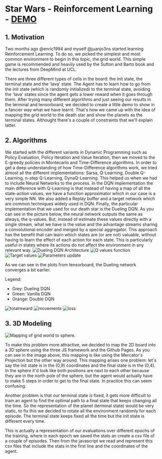 # Star Wars - Reinforcement Learning - [DEMO](https://juanjo3ns.github.io/starwars-RL/)
##  1. Motivation
Two months ago @enric1994 and myself @juanjo3ns started learning Reinforcement Learning. To do so, we picked the simplest and most common environment to begin in this topic, the grid world. This simple game is recommended and heavily used by the Sutton and Barto book and the lectures from DeepMind at UCL. 

There are three different types of cells in the board: the init state, the terminal state and the 'lava' state. The Agent has to learn how to go from the init state (which is randomly initialized) to the terminal state, avoiding the 'lava' states since the agent gets a lower reward when it goes through them. After trying many different algorithms and just seeing our results in the terminal and tensorboard, we decided to create a little demo to show in a fancier way what we have learnt. That's how we came up with the idea of mapping the grid world to the death star and show the planets as the terminal states. Althought there's a couple of constraints that we'll explain latter.



##  2. Algorithms
We started with the different variants in Dynamic Programming such as Policy Evaluation, Policy Iteration and Value Iteration, then we moved to the Ɛ-greedy policies in Montecarlo and Time-Difference algorithms. In order to get a deep understanding of how Time-Difference algorithms work, we tried almost all the different implementations: Sarsa, Q-Learning, Double Q-Learning, n-step Q-Learning, DynaQ-Learning. This helped us when we had to include Neural Networks to the process. In the DQN implementation the main difference with Q-Learning is that instead of having a map of all the state-action values, we have a function approximator which in our case is a very simple NN. We also added a Replay buffer and a target network which are common techniques widely used in DQN. Finally, the particular implementation that we used for our death star is the Dueling DQN. As you can see in the picture below, the neural network outputs the same as always, the q-values. But, instead of estimate these values directly with a single stream, what we have is the value and the advantage streams sharing a convolutional encoder and merged by a special aggregator. This approach has the benefit that can learn which states are (or are not) valuable, without having to learn the effect of each action for each state. This is particularly useful in states where its actions do not affect the environment in any relevant way.
![Dueling DQN Architecture](https://user-images.githubusercontent.com/16901615/58418557-574bbe00-8088-11e9-879a-3bc37e7e841b.png)
![Q values function](https://user-images.githubusercontent.com/16901615/58418568-5dda3580-8088-11e9-8c85-5c5708826f41.png)
![Target values](https://user-images.githubusercontent.com/16901615/58425154-69822800-8099-11e9-8f82-cc3ffd3483bd.png)
![Parameters update](https://user-images.githubusercontent.com/16901615/58425598-78b5a580-809a-11e9-928e-e564cec197b2.png)


As we can see in the plots from tensorboard, the Dueling network converges a bit earlier.

Legend:
* Grey: Dueling DQN
* Green: Vanilla DQN
* Orange: Double DQN

![totalreward](https://user-images.githubusercontent.com/16901615/58426311-60df2100-809c-11e9-95e0-a560c7914880.png)
![movements](https://user-images.githubusercontent.com/16901615/58426309-60df2100-809c-11e9-9f6c-b5991426fe38.png)
![loss](https://user-images.githubusercontent.com/16901615/58426308-60df2100-809c-11e9-9d9b-04d7b212ca88.png)



##  3. 3D Modeling
![Mapping of grid world to sphere.](https://user-images.githubusercontent.com/16901615/58416457-edc8b100-8081-11e9-8737-a19ea921cd8d.png)

To make this problem more attractive, we decided to map the 2D board into a 3D sphere using the three JS framework and the Github Pages. As you can see in the image above, this mapping is like using the Mercator's Projection but the other way around. This mapping arises one problem: let's say the init state is in the (0,9) coordinates and the final state is in the (0,4). In the sphere it'd look like both positions are next to each other because they are in the north pole of the sphere, but the agent would actually have to make 5 steps in order to get to the final state. In practice this can seem confusing. 

Another problem is that our terminal state is fixed, it gets more difficult to train an agent to find the optimal path to a final state that keeps changing all the time. So the representation of the planet (terminal state) would be very static, to fix this we decided to rotate all the environment randomly for each episode. The terminal state keeps fixed all the time but the init state is different every time. 

This is actually a representation of our evaluations over different epochs of the training, where in each epoch we saved the stats an create a csv file of a couple of episodes. Then from the javascript we read and represent this csv files that include the stats in the first line and the coordinates of the agent.
